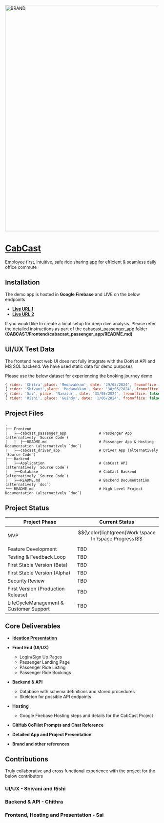 
<img width="741" alt="BRAND" src="https://github.com/Shivani99-max/CABCAST/assets/4799507/9516438c-d228-4f9f-8641-4462dec43b28">

# [CabCast](https://cabcast-2024.firebaseapp.com/)

Employee first, intuitive, safe ride sharing app for efficient & seamless daily office commute

## Installation

The demo app is hosted in **Google Firebase** and LIVE on the below endpoints

* **[Live URL 1](https://cabcast-2024.firebaseapp.com/)**
* **[Live URL 2](https://cabcast-2024.web.app/)**

If you would like to create a local setup for deep dive analysis. Please refer the detailed instructions as part of the cabacast_passenger_app folder **(CABCAST/Frontend/cabacast_passenger_app/README.md)**

## UI/UX Test Data

The frontend react web UI does not fully integrate with the DotNet API and MS SQL backend. We have used static data for demo purposes

Please use the below dataset for experiencing the booking journey demo

```jsx
{ rider: 'Chitra',place: 'Medavakkam', date: '29/05/2024', fromoffice: true, toOffice: false, seats: 3},
{ rider: 'Shivani',place: 'Medavakkam', date: '30/05/2024', fromoffice: true, toOffice: false, seats: 4},
{ rider: 'Sai', place: 'Navalur', date: '31/05/2024', fromoffice: false, toOffice: true, seats:5 },
{ rider: 'Rishi', place: 'Guindy', date: '1/06/2024', fromoffice: false, tooffice:true, seats: 6 }
```
## Project Files
    .
    ├── Frontend
    |   ├──cabcast_passenger_app               # Passenger App (alternatively `Source Code`)
    |   |  ├──README.md                        # Passenger App & Hosting Documentation (alternatively `doc`)
    |   ├──cabcast_driver_app                  # Driver App (alternatively `Source Code`)
    ├── Backend 
    |   ├──Application                         # CabCast API (alternatively `Source Code`)
    |   ├──Database                            # CabCast Backend (alternatively `Source Code`)
    |   ├──README.md                           # Backend Documentation (alternatively `doc`)
    └── README.md                              # High Level Project Documentation (alternatively `doc`)

## Project Status

| Project Phase  | Current Status |
| -------------  | -------------  |
| MVP  | $${\color{lightgreen}Work \space In \space Progress}$$  |
| Feature Development | TBD  |
| Testing & Feedback Loop  | TBD  |
| First Stable Version (Beta)  | TBD  |
| First Stable Version (Alpha)  | TBD |
| Security Review  | TBD  |
| First Version (Production Release)  | TBD  |
| LifeCycleManagement & Customer Support  | TBD  |

## Core Deliverables
* **[Ideation Presentation](https://prezi.com/view/reaJlM5NkSX6rC5Uy7Pb/)**

* **Front End (UI/UX)** 
  * Login/Sign Up Pages
  * Passenger Landing Page
  * Passenger Ride Listing
  * Passenger Ride Bookings
* **Backend & API**
  * Database with schema definitions and stored procedures
  * Skeleton for possible API endpoints

* **Hosting**
  * Google Firebase Hosting steps and details for the CabCast Project

* **GitHub CoPilot Prompts and Chat Reference**

* **Detailed App and Project Presentation**

* **Brand and other references**

## Contributions

Truly collaborative and cross functional experience with the project for the below contributors

### UI/UX - Shivani and Rishi
### Backend & API - Chithra
### Frontend, Hosting and Presentation - Sai
